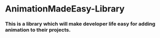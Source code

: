 # AnimationMadeEasy-Library

### This is a library which will make developer life easy for adding animation to their projects.
